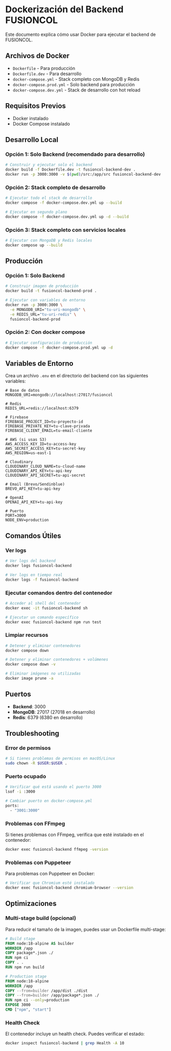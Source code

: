# Dockerización del Backend FUSIONCOL

Este documento explica cómo usar Docker para ejecutar el backend de FUSIONCOL.

## Archivos de Docker

- `Dockerfile` - Para producción
- `Dockerfile.dev` - Para desarrollo
- `docker-compose.yml` - Stack completo con MongoDB y Redis
- `docker-compose.prod.yml` - Solo backend para producción
- `docker-compose.dev.yml` - Stack de desarrollo con hot reload

## Requisitos Previos

- Docker instalado
- Docker Compose instalado

## Desarrollo Local

### Opción 1: Solo Backend (recomendado para desarrollo)

```bash
# Construir y ejecutar solo el backend
docker build -f Dockerfile.dev -t fusioncol-backend-dev .
docker run -p 3000:3000 -v $(pwd)/src:/app/src fusioncol-backend-dev
```

### Opción 2: Stack completo de desarrollo

```bash
# Ejecutar todo el stack de desarrollo
docker compose -f docker-compose.dev.yml up --build

# Ejecutar en segundo plano
docker compose -f docker-compose.dev.yml up -d --build
```

### Opción 3: Stack completo con servicios locales

```bash
# Ejecutar con MongoDB y Redis locales
docker compose up --build
```

## Producción

### Opción 1: Solo Backend

```bash
# Construir imagen de producción
docker build -t fusioncol-backend-prod .

# Ejecutar con variables de entorno
docker run -p 3000:3000 \
  -e MONGODB_URI="tu-uri-mongodb" \
  -e REDIS_URL="tu-uri-redis" \
  fusioncol-backend-prod
```

### Opción 2: Con docker compose

```bash
# Ejecutar configuración de producción
docker compose -f docker-compose.prod.yml up -d
```

## Variables de Entorno

Crea un archivo `.env` en el directorio del backend con las siguientes variables:

```env
# Base de datos
MONGODB_URI=mongodb://localhost:27017/fusioncol

# Redis
REDIS_URL=redis://localhost:6379

# Firebase
FIREBASE_PROJECT_ID=tu-proyecto-id
FIREBASE_PRIVATE_KEY=tu-clave-privada
FIREBASE_CLIENT_EMAIL=tu-email-cliente

# AWS (si usas S3)
AWS_ACCESS_KEY_ID=tu-access-key
AWS_SECRET_ACCESS_KEY=tu-secret-key
AWS_REGION=us-east-1

# Cloudinary
CLOUDINARY_CLOUD_NAME=tu-cloud-name
CLOUDINARY_API_KEY=tu-api-key
CLOUDINARY_API_SECRET=tu-api-secret

# Email (Brevo/Sendinblue)
BREVO_API_KEY=tu-api-key

# OpenAI
OPENAI_API_KEY=tu-api-key

# Puerto
PORT=3000
NODE_ENV=production
```

## Comandos Útiles

### Ver logs

```bash
# Ver logs del backend
docker logs fusioncol-backend

# Ver logs en tiempo real
docker logs -f fusioncol-backend
```

### Ejecutar comandos dentro del contenedor

```bash
# Acceder al shell del contenedor
docker exec -it fusioncol-backend sh

# Ejecutar un comando específico
docker exec fusioncol-backend npm run test
```

### Limpiar recursos

```bash
# Detener y eliminar contenedores
docker compose down

# Detener y eliminar contenedores + volúmenes
docker compose down -v

# Eliminar imágenes no utilizadas
docker image prune -a
```

## Puertos

- **Backend**: 3000
- **MongoDB**: 27017 (27018 en desarrollo)
- **Redis**: 6379 (6380 en desarrollo)

## Troubleshooting

### Error de permisos

```bash
# Si tienes problemas de permisos en macOS/Linux
sudo chown -R $USER:$USER .
```

### Puerto ocupado

```bash
# Verificar qué está usando el puerto 3000
lsof -i :3000

# Cambiar puerto en docker-compose.yml
ports:
  - "3001:3000"
```

### Problemas con FFmpeg

Si tienes problemas con FFmpeg, verifica que esté instalado en el contenedor:

```bash
docker exec fusioncol-backend ffmpeg -version
```

### Problemas con Puppeteer

Para problemas con Puppeteer en Docker:

```bash
# Verificar que Chromium esté instalado
docker exec fusioncol-backend chromium-browser --version
```

## Optimizaciones

### Multi-stage build (opcional)

Para reducir el tamaño de la imagen, puedes usar un Dockerfile multi-stage:

```dockerfile
# Build stage
FROM node:18-alpine AS builder
WORKDIR /app
COPY package*.json ./
RUN npm ci
COPY . .
RUN npm run build

# Production stage
FROM node:18-alpine
WORKDIR /app
COPY --from=builder /app/dist ./dist
COPY --from=builder /app/package*.json ./
RUN npm ci --only=production
EXPOSE 3000
CMD ["npm", "start"]
```

### Health Check

El contenedor incluye un health check. Puedes verificar el estado:

```bash
docker inspect fusioncol-backend | grep Health -A 10
```
